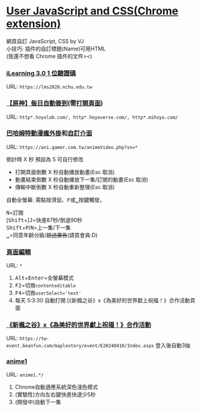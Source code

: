 # [User JavaScript and CSS(Chrome extension)](https://chrome.google.com/webstore/detail/user-javascript-and-css/nbhcbdghjpllgmfilhnhkllmkecfmpld)
網頁自訂 JavaScript, CSS by VJ  
小技巧: 插件的自訂標題(Name)可用HTML  
(我還不想看 Chrome 插件的文件><)

### [iLearning 3.0 1 位驗證碼](/lms2020.js)
URL: `https://lms2020.nchu.edu.tw`  

### [【原神】每日自動簽到](/hoyo.js)(需[打開頁面](https://act.hoyolab.com/ys/event/signin-sea-v3/index.html?act_id=e202102251931481))
URL: `http*.hoyolab.com/, http*.hoyoverse.com/, http*.mihoyo.com/`  

### [巴哈姆特動漫瘋外掛](/ani.gamer.js)和[自訂介面](/ani.gamer.css)
URL: `https://ani.gamer.com.tw/animeVideo.php?sn=*`  

倒計時 X 秒 預設為 5 可自行修改
+ 打開頁面倒數 X 秒自動播放動畫(Esc 取消)
+ 動畫結束倒數 X 秒自動播放下一集/訂閱的動畫(Esc 取消)
+ 傳輸中斷倒數 X 秒自動重新整理(Esc 取消)

自動全螢幕: 需點按滑鼠、<kbd>F</kbd>或<kbd>␣</kbd>按鍵觸發，

<kbd>N</kbd>=訂閱  
[<kbd>Shift</kbd>+]<kbd>J</kbd>=快進87秒/倒退90秒  
<kbd>Shift</kbd>+<kbd>P</kbd>/<kbd>N</kbd>=上一集/下一集  
<kbd>␣</kbd>=同意年齡分級/~~跳過廣告~~(請買會員:D)

### [頁面編輯](/all.js)
URL: `*`  
1. <kbd>Alt</kbd>+<kbd>Enter</kbd>=全螢幕模式  
2. <kbd>F2</kbd>=切換`contenteditable`  
3. <kbd>F4</kbd>=切換`userSelect='text'`
4. 每天 5:3:30 自動打開 [《新楓之谷》x《為美好的世界獻上祝福！》合作活動頁面

### [《新楓之谷》x《為美好的世界獻上祝福！》合作活動](/TMSxKonoSuba3.js)
URL: `https://tw-event.beanfun.com/maplestory/event/E20240410/Index.aspx`
登入後自動3抽

### [anime1](/anime1.js)
URL: `anime1.*/`
1. Chrome自動適應系統深色淺色模式
2. (實驗性)方向左右鍵快進快退少5秒
3. (開發中)自動下一集